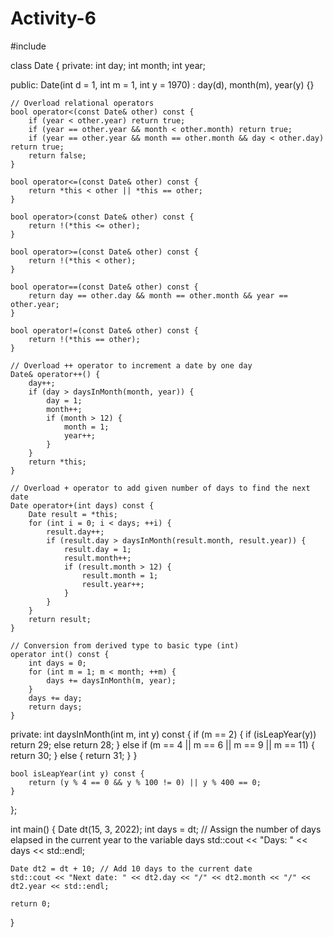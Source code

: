 # Activity-6
#include <iostream>

class Date {
private:
    int day;
    int month;
    int year;

public:
    Date(int d = 1, int m = 1, int y = 1970) : day(d), month(m), year(y) {}

    // Overload relational operators
    bool operator<(const Date& other) const {
        if (year < other.year) return true;
        if (year == other.year && month < other.month) return true;
        if (year == other.year && month == other.month && day < other.day) return true;
        return false;
    }

    bool operator<=(const Date& other) const {
        return *this < other || *this == other;
    }

    bool operator>(const Date& other) const {
        return !(*this <= other);
    }

    bool operator>=(const Date& other) const {
        return !(*this < other);
    }

    bool operator==(const Date& other) const {
        return day == other.day && month == other.month && year == other.year;
    }

    bool operator!=(const Date& other) const {
        return !(*this == other);
    }

    // Overload ++ operator to increment a date by one day
    Date& operator++() {
        day++;
        if (day > daysInMonth(month, year)) {
            day = 1;
            month++;
            if (month > 12) {
                month = 1;
                year++;
            }
        }
        return *this;
    }

    // Overload + operator to add given number of days to find the next date
    Date operator+(int days) const {
        Date result = *this;
        for (int i = 0; i < days; ++i) {
            result.day++;
            if (result.day > daysInMonth(result.month, result.year)) {
                result.day = 1;
                result.month++;
                if (result.month > 12) {
                    result.month = 1;
                    result.year++;
                }
            }
        }
        return result;
    }

    // Conversion from derived type to basic type (int)
    operator int() const {
        int days = 0;
        for (int m = 1; m < month; ++m) {
            days += daysInMonth(m, year);
        }
        days += day;
        return days;
    }

private:
    int daysInMonth(int m, int y) const {
        if (m == 2) {
            if (isLeapYear(y)) return 29;
            else return 28;
        } else if (m == 4 || m == 6 || m == 9 || m == 11) {
            return 30;
        } else {
            return 31;
        }
    }

    bool isLeapYear(int y) const {
        return (y % 4 == 0 && y % 100 != 0) || y % 400 == 0;
    }
};

int main() {
    Date dt(15, 3, 2022);
    int days = dt; // Assign the number of days elapsed in the current year to the variable days
    std::cout << "Days: " << days << std::endl;

    Date dt2 = dt + 10; // Add 10 days to the current date
    std::cout << "Next date: " << dt2.day << "/" << dt2.month << "/" << dt2.year << std::endl;

    return 0;
}
